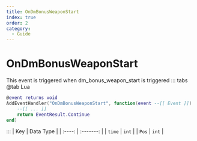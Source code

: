 ```yaml
---
title: OnDmBonusWeaponStart
index: true
order: 2
category:
  - Guide
---
```


# OnDmBonusWeaponStart
This event is triggered when dm_bonus_weapon_start is triggered
::: tabs
@tab Lua
```lua
@event returns void
AddEventHandler("OnDmBonusWeaponStart", function(event --[[ Event ]])
    --[[ ... ]]
    return EventResult.Continue
end)
```

:::
|   Key  | Data Type |
| :----: | :-------: |
| `time` |   `int`   |
|  `Pos` |   `int`   |